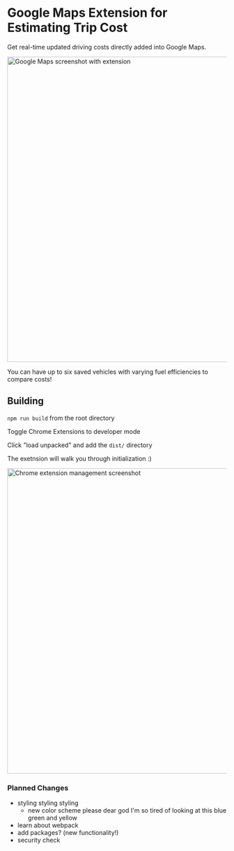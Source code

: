 # Google Maps Extension for Estimating Trip Cost
Get real-time updated driving costs directly added into Google Maps. 

<img width="700" alt="Google Maps screenshot with extension" src="https://user-images.githubusercontent.com/48115884/201980875-1905f595-a077-41ea-9e6a-6f7010c775af.png">

You can have up to six saved vehicles with varying fuel efficiencies to compare costs!

## Building

`npm run build` from the root directory

Toggle Chrome Extensions to developer mode

Click "load unpacked" and add the `dist/` directory

The exetnsion will walk you through initialization :)


<img width="700" alt="Chrome extension management screenshot" src="https://user-images.githubusercontent.com/48115884/201970671-d1d61650-c633-4e82-9f62-076d11a1f739.png">


### Planned Changes
* styling styling styling
  * new color scheme please dear god I'm so tired of looking at this blue green and yellow
* learn about webpack
* add packages? (new functionality!)
* security check
